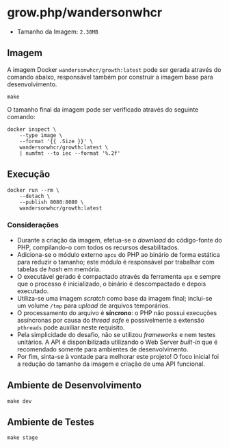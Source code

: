 # grow.php/wandersonwhcr

* Tamanho da Imagem: `2.38MB`

## Imagem

A imagem Docker `wandersonwhcr/growth:latest` pode ser gerada através do comando
abaixo, responsável também por construir a imagem base para desenvolvimento.

```
make
```

O tamanho final da imagem pode ser verificado através do seguinte comando:

```
docker inspect \
    --type image \
    --format '{{ .Size }}' \
    wandersonwhcr/growth:latest \
    | numfmt --to iec --format '%.2f'
```

## Execução

```
docker run --rm \
    --detach \
    --publish 8080:8080 \
    wandersonwhcr/growth:latest
```

### Considerações

* Durante a criação da imagem, efetua-se o _download_ do código-fonte do PHP,
  compilando-o com todos os recursos desabilitados.
* Adiciona-se o módulo externo `apcu` do PHP ao binário de forma estática para
  reduzir o tamanho; este módulo é responsável por trabalhar com tabelas de
  _hash_ em memória.
* O executável gerado é compactado através da ferramenta `upx` e sempre que o
  processo é inicializado, o binário é descompactado e depois executado.
* Utiliza-se uma imagem _scratch_ como base da imagem final; inclui-se um volume
  `/tmp` para _upload_ de arquivos temporários.
* O processamento do arquivo é **síncrono**: o PHP não possui execuções
  assíncronas por causa do _thread safe_ e possivelmente a extensão `pthreads`
  pode auxiliar neste requisito.
* Pela simplicidade do desafio, não se utilizou _frameworks_ e nem testes
  unitários. A API é disponibilizada utilizando o Web Server _built-in_ que é
  recomendado somente para ambientes de desenvolvimento.
* Por fim, sinta-se à vontade para melhorar este projeto! O foco inicial foi a
  redução do tamanho da imagem e criação de uma API funcional.

## Ambiente de Desenvolvimento

```
make dev
```

## Ambiente de Testes

```
make stage
```
